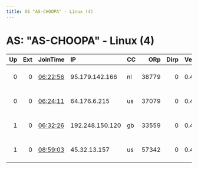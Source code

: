 ```yaml
---
title: AS "AS-CHOOPA" - Linux (4)
---
```


# AS: "AS-CHOOPA" - Linux (4)

|   Up |   Ext | JoinTime                                                                                              | IP              | CC   |   ORp |   Dirp | Version   | Contact                 | Nickname   |   eFamMembers |
|-----:|------:|:------------------------------------------------------------------------------------------------------|:----------------|:-----|------:|-------:|:----------|:------------------------|:-----------|--------------:|
|    0 |     0 | [06:22:56](https://nusenu.github.io/OrNetStats/w/relay/9AC1460DA9917BBBAD55FD33B16DF06685629DFE.html) | 95.179.142.166  | nl   | 38779 |      0 | 0.4.7.14  | zooorg at gmail dot com | Unnamed    |             4 |
|    0 |     0 | [06:24:11](https://nusenu.github.io/OrNetStats/w/relay/DF86614F5F91EF933EE017FADA5234D51CF1EA9A.html) | 64.176.6.215    | us   | 37079 |      0 | 0.4.7.14  | zooorg at gmail dot com | Unnamed    |             4 |
|    1 |     0 | [06:32:26](https://nusenu.github.io/OrNetStats/w/relay/855554AE95019ACCE9479311E1CCDB5EEFDDE854.html) | 192.248.150.120 | gb   | 33559 |      0 | 0.4.7.14  | zooorg at gmail dot com | Unnamed    |             4 |
|    1 |     0 | [08:59:03](https://nusenu.github.io/OrNetStats/w/relay/02EC6DF4D3B6C90DD8A5F3B362C1B941A441EADC.html) | 45.32.13.157    | us   | 57342 |      0 | 0.4.7.14  | zooorg at gmail dot com | Unnamed    |             4 |
